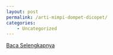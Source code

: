 ```yaml
---
layout: post
permalink: /arti-mimpi-dompet-dicopet/
categories:
    - Uncategorized
---
```


[Baca Selengkapnya](/08)